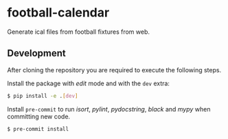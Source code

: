 # football-calendar

Generate ical files from football fixtures from web.

## Development

After cloning the repository you are required to execute the following steps.

Install the package with *edit* mode and with the `dev` extra:
```bash
$ pip install -e .[dev]
```

Install `pre-commit` to run *isort*, *pylint*, *pydocstring*, *black* and *mypy* when committing new code.
```bash
$ pre-commit install
```
